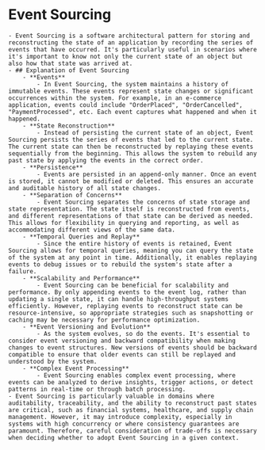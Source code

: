 # Event Sourcing
	- Event Sourcing is a software architectural pattern for storing and reconstructing the state of an application by recording the series of events that have occurred. It's particularly useful in scenarios where it's important to know not only the current state of an object but also how that state was arrived at.
	- ## Explanation of Event Sourcing
		- **Events**
			- In Event Sourcing, the system maintains a history of immutable events. These events represent state changes or significant occurrences within the system. For example, in an e-commerce application, events could include "OrderPlaced", "OrderCancelled", "PaymentProcessed", etc. Each event captures what happened and when it happened.
		- **State Reconstruction**
			- Instead of persisting the current state of an object, Event Sourcing persists the series of events that led to the current state. The current state can then be reconstructed by replaying these events sequentially from the beginning. This allows the system to rebuild any past state by applying the events in the correct order.
		- **Persistence**
			- Events are persisted in an append-only manner. Once an event is stored, it cannot be modified or deleted. This ensures an accurate and auditable history of all state changes.
		- **Separation of Concerns**
			- Event Sourcing separates the concerns of state storage and state representation. The state itself is reconstructed from events, and different representations of that state can be derived as needed. This allows for flexibility in querying and reporting, as well as accommodating different views of the same data.
		- **Temporal Queries and Replay**
			- Since the entire history of events is retained, Event Sourcing allows for temporal queries, meaning you can query the state of the system at any point in time. Additionally, it enables replaying events to debug issues or to rebuild the system's state after a failure.
		- **Scalability and Performance**
			- Event Sourcing can be beneficial for scalability and performance. By only appending events to the event log, rather than updating a single state, it can handle high-throughput systems efficiently. However, replaying events to reconstruct state can be resource-intensive, so appropriate strategies such as snapshotting or caching may be necessary for performance optimization.
		- **Event Versioning and Evolution**
			- As the system evolves, so do the events. It's essential to consider event versioning and backward compatibility when making changes to event structures. New versions of events should be backward compatible to ensure that older events can still be replayed and understood by the system.
		- **Complex Event Processing**
			- Event Sourcing enables complex event processing, where events can be analyzed to derive insights, trigger actions, or detect patterns in real-time or through batch processing.
	- Event Sourcing is particularly valuable in domains where auditability, traceability, and the ability to reconstruct past states are critical, such as financial systems, healthcare, and supply chain management. However, it may introduce complexity, especially in systems with high concurrency or where consistency guarantees are paramount. Therefore, careful consideration of trade-offs is necessary when deciding whether to adopt Event Sourcing in a given context.